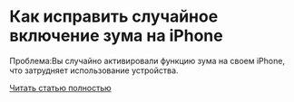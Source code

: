 # Как исправить случайное включение зума на iPhone



Проблема:Вы случайно активировали функцию зума на своем iPhone, что затрудняет использование устройства.

[Читать статью полностью](https://xyberbara.com/web/zoom-iphone/)
